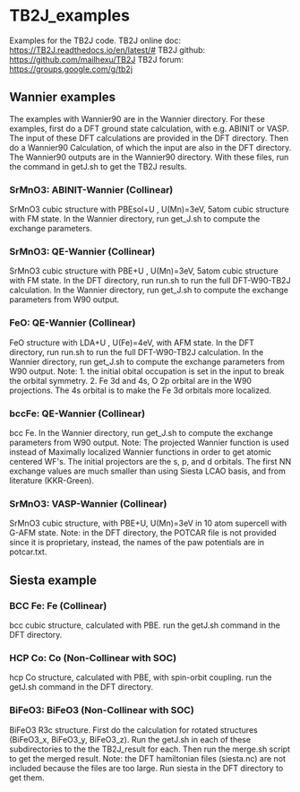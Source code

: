 # TB2J_examples
Examples for the TB2J code.
TB2J online doc: https://TB2J.readthedocs.io/en/latest/#
TB2J github: https://github.com/mailhexu/TB2J
TB2J forum: https://groups.google.com/g/tb2j

## Wannier examples
The examples with Wannier90 are in the Wannier directory.
For these examples, first do a DFT ground state calculation, with e.g. ABINIT or VASP. 
The input of these DFT calculations are provided in the DFT directory. 
Then do a Wannier90 Calculation, of which the input are also in the DFT directory. 
The Wannier90 outputs are in the Wannier90 directory. With these files, run the command in 
getJ.sh to get the TB2J results.


### SrMnO3: ABINIT-Wannier (Collinear)
 SrMnO3 cubic structure with PBEsol+U , U(Mn)=3eV, 5atom cubic structure with FM state. 
 In the Wannier directory, run get_J.sh to compute the exchange parameters.

### SrMnO3: QE-Wannier (Collinear)
 SrMnO3 cubic structure with PBE+U , U(Mn)=3eV, 5atom cubic structure with FM state. 
 In the DFT directory, run run.sh to run the full DFT-W90-TB2J calculation.
 In the Wannier directory, run get_J.sh to compute the exchange parameters from W90 output.

### FeO: QE-Wannier (Collinear)
 FeO structure with LDA+U , U(Fe)=4eV, with AFM state. 
 In the DFT directory, run run.sh to run the full DFT-W90-TB2J calculation.
 In the Wannier directory, run get_J.sh to compute the exchange parameters from W90 output.
 Note: 1. the initial obital occupation is set in the input to break the orbital symmetry.
       2. Fe 3d and 4s, O 2p orbital are in the W90 projections. The 4s orbital is to make the Fe 3d orbitals more localized.

### bccFe: QE-Wannier (Collinear)
  bcc Fe.
 In the Wannier directory, run get_J.sh to compute the exchange parameters from W90 output.
 Note: The projected Wannier function is used instead of Maximally localized Wannier functions in order to get atomic centered WF's.
       The initial projectors are the s, p, and d orbitals.
       The first NN exchange values are much smaller than using Siesta LCAO basis, and from literature (KKR-Green). 



### SrMnO3: VASP-Wannier (Collinear)
  SrMnO3 cubic structure, with PBE+U, U(Mn)=3eV in 10 atom supercell with G-AFM state.
  Note: in the DFT directory, the POTCAR file is not provided since it is proprietary, 
instead, the names of the paw potentials are in potcar.txt.

## Siesta example

### BCC Fe: Fe (Collinear)
 bcc cubic structure, calculated with PBE. 
 run the getJ.sh command in the DFT directory.

### HCP Co: Co (Non-Collinear with SOC)
 hcp Co structure, calculated with PBE, with spin-orbit coupling. 
 run the getJ.sh command in the DFT directory.

### BiFeO3: BiFeO3 (Non-Collinear with SOC)
 BiFeO3 R3c structure. First do the calculation for rotated structures (BiFeO3_x, BiFeO3_y, BiFeO3_z). Run the getJ.sh in each of these subdirectories to the the TB2J_result for each. Then run the merge.sh script to get the merged result. 
Note: the DFT hamiltonian files (siesta.nc) are not included because the files are too large. Run siesta in the DFT directory to get them. 


